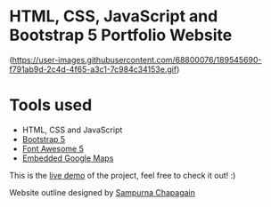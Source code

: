 HTML, CSS, JavaScript and Bootstrap 5 Portfolio Website
=======
(https://user-images.githubusercontent.com/68800076/189545690-f791ab9d-2c4d-4f65-a3c1-7c984c34153e.gif)


# Tools used #
* HTML, CSS and JavaScript
* [Bootstrap 5](https://getbootstrap.com/docs/5.0/getting-started/introduction/)
* [Font Awesome 5](https://fontawesome.com/)
* [Embedded Google Maps](https://www.embed-map.com/)

This is the [live demo](https://ashleighliu.github.io/) of the project, feel free to check it out! :) 

Website outline designed by [Sampurna Chapagain](https://www.freecodecamp.org/news/author/sampurna/)
